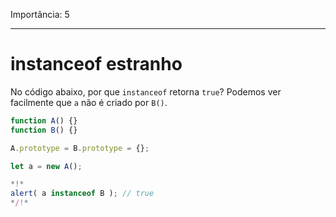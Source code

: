 Importância: 5

---

# instanceof estranho

No código abaixo, por que `instanceof` retorna `true`? Podemos ver facilmente que `a` não é criado por `B()`.

```js run
function A() {}
function B() {}

A.prototype = B.prototype = {};

let a = new A();

*!*
alert( a instanceof B ); // true
*/!*
```
